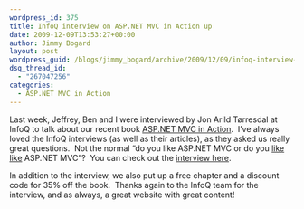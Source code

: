 ```yaml
---
wordpress_id: 375
title: InfoQ interview on ASP.NET MVC in Action up
date: 2009-12-09T13:53:27+00:00
author: Jimmy Bogard
layout: post
wordpress_guid: /blogs/jimmy_bogard/archive/2009/12/09/infoq-interview-on-asp-net-mvc-in-action-up.aspx
dsq_thread_id:
  - "267047256"
categories:
  - ASP.NET MVC in Action
---
```

Last week, Jeffrey, Ben and I were interviewed by Jon Arild Tørresdal at InfoQ to talk about our recent book [ASP.NET MVC in Action](http://manning.com/palermo/).&#160; I’ve always loved the InfoQ interviews (as well as their articles), as they asked us really great questions.&#160; Not the normal “do you like ASP.NET MVC or do you <u>like like</u> ASP.NET MVC”?&#160; You can check out the [interview here](http://www.infoq.com/articles/aspnet-mvc-in-action).

In addition to the interview, we also put up a free chapter and a discount code for 35% off the book.&#160; Thanks again to the InfoQ team for the interview, and as always, a great website with great content!